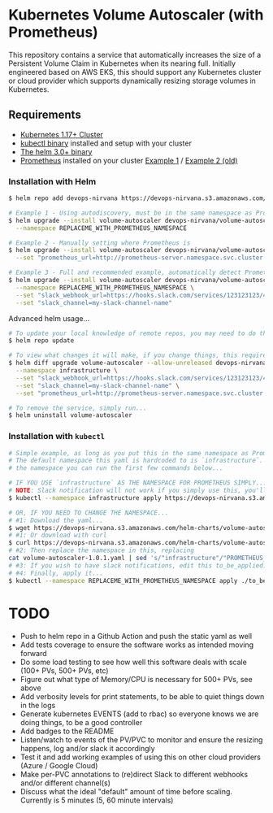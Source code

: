 # Kubernetes Volume Autoscaler (with Prometheus)

This repository contains a service that automatically increases the size of a Persistent Volume Claim in Kubernetes when its nearing full.  Initially engineered based on AWS EKS, this should support any Kubernetes cluster or cloud provider which supports dynamically resizing storage volumes in Kubernetes.


## Requirements

- [Kubernetes 1.17+ Cluster](https://kubernetes.io/releases/)
- [kubectl binary](https://kubernetes.io/docs/tasks/tools/#kubectl) installed and setup with your cluster
- [The helm 3.0+ binary](https://github.com/helm/helm/releases)
- [Prometheus](https://prometheus.io) installed on your cluster [Example 1](https://artifacthub.io/packages/helm/prometheus-community/prometheus) / [Example 2 (old)](https://github.com/helm/charts/tree/master/stable/prometheus)


### Installation with Helm

```bash
$ helm repo add devops-nirvana https://devops-nirvana.s3.amazonaws.com/helm-charts/

# Example 1 - Using autodiscovery, must be in the same namespace as Prometheus
$ helm upgrade --install volume-autoscaler devops-nirvana/volume-autoscaler \
  --namespace REPLACEME_WITH_PROMETHEUS_NAMESPACE

# Example 2 - Manually setting where Prometheus is
$ helm upgrade --install volume-autoscaler devops-nirvana/volume-autoscaler \
  --set "prometheus_url=http://prometheus-server.namespace.svc.cluster.local"

# Example 3 - Full and recommended example, automatically detect Prometheus and use slack notifications
$ helm upgrade --install volume-autoscaler devops-nirvana/volume-autoscaler \
  --namespace REPLACEME_WITH_PROMETHEUS_NAMESPACE \
  --set "slack_webhook_url=https://hooks.slack.com/services/123123123/4564564564/789789789789789789" \
  --set "slack_channel=my-slack-channel-name"
```

Advanced helm usage...
```bash
# To update your local knowledge of remote repos, you may need to do this before upgrading...
$ helm repo update

# To view what changes it will make, if you change things, this requires the helm diff plugin - https://github.com/databus23/helm-diff
$ helm diff upgrade volume-autoscaler --allow-unreleased devops-nirvana/volume-autoscaler \
  --namespace infrastructure \
  --set "slack_webhook_url=https://hooks.slack.com/services/123123123/4564564564/789789789789789789" \
  --set "slack_channel=my-slack-channel-name" \
  --set "prometheus_url=http://prometheus-server.namespace.svc.cluster.local"

# To remove the service, simply run...
$ helm uninstall volume-autoscaler
```


### Installation with `kubectl`

```bash
# Simple example, as long as you put this in the same namespace as Prometheus it will work
# The default namespace this yaml is hardcoded to is `infrastructure`.  If you'd like to change
# the namespace you can run the first few commands below...

# IF YOU USE `infrastructure` AS THE NAMESPACE FOR PROMETHEUS SIMPLY...
# NOTE: Slack notification will not work if you simply use this, you'll need to download this and customize the YAML to add your Slack Webhook
$ kubectl --namespace infrastructure apply https://devops-nirvana.s3.amazonaws.com/helm-charts/volume-autoscaler-1.0.1.yaml

# OR, IF YOU NEED TO CHANGE THE NAMESPACE...
# #1: Download the yaml...
$ wget https://devops-nirvana.s3.amazonaws.com/helm-charts/volume-autoscaler-1.0.1.yaml
# #1: Or download with curl
$ curl https://devops-nirvana.s3.amazonaws.com/helm-charts/volume-autoscaler-1.0.1.yaml -o volume-autoscaler-1.0.1.yaml
# #2: Then replace the namespace in this, replacing
cat volume-autoscaler-1.0.1.yaml | sed 's/"infrastructure"/"PROMETHEUS_NAMESPACE_HERE"/g' > ./to_be_applied.yaml
# #3: If you wish to have slack notifications, edit this to_be_applied.yaml and embed your webhook on the value: line for SLACK_WEBHOOK
# #4: Finally, apply it...
$ kubectl --namespace REPLACEME_WITH_PROMETHEUS_NAMESPACE apply ./to_be_applied.yaml
```


# TODO

* Push to helm repo in a Github Action and push the static yaml as well
* Add tests coverage to ensure the software works as intended moving forward
* Do some load testing to see how well this software deals with scale (100+ PVs, 500+ PVs, etc)
* Figure out what type of Memory/CPU is necessary for 500+ PVs, see above
* Add verbosity levels for print statements, to be able to quiet things down in the logs
* Generate kubernetes EVENTS (add to rbac) so everyone knows we are doing things, to be a good controller
* Add badges to the README
* Listen/watch to events of the PV/PVC to monitor and ensure the resizing happens, log and/or slack it accordingly
* Test it and add working examples of using this on other cloud providers (Azure / Google Cloud)
* Make per-PVC annotations to (re)direct Slack to different webhooks and/or different channel(s)
* Discuss what the ideal "default" amount of time before scaling.  Currently is 5 minutes (5, 60 minute intervals)
